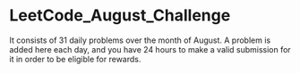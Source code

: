 # LeetCode_August_Challenge
It consists of 31 daily problems over the month of August. A problem is added here each day, and you have 24 hours to make a valid submission for it in order to be eligible for rewards.
